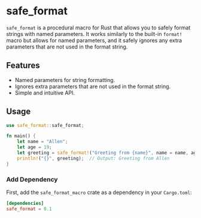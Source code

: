 # safe_format

`safe_format` is a procedural macro for Rust that allows you to safely format strings with named parameters. It works similarly to the built-in `format!` macro but allows for named parameters, and it safely ignores any extra parameters that are not used in the format string.

## Features

- Named parameters for string formatting.
- Ignores extra parameters that are not used in the format string.
- Simple and intuitive API.

## Usage

```rust
use safe_format::safe_format;

fn main() {
    let name = "Allen";
    let age = 19;
    let greeting = safe_format!("Greeting from {name}", name = name, age = age);
    println!("{}", greeting);  // Output: Greeting from Allen
}

```

### Add Dependency

First, add the `safe_format_macro` crate as a dependency in your `Cargo.toml`:

```toml
[dependencies]
safe_format = 0.1
```
